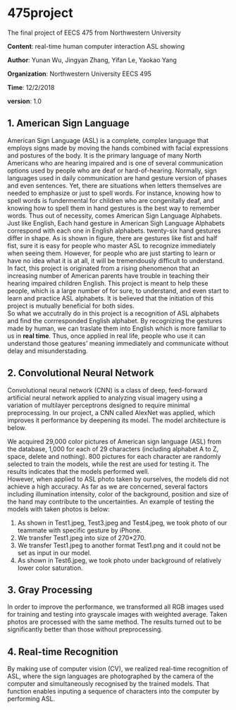 # 475project
The final project of EECS 475 from Northwestern University

**Content**: real-time human computer interaction ASL showing

**Author**: Yunan Wu, Jingyan Zhang, Yifan Le, Yaokao Yang

**Organization**: Northwestern University EECS 495

**Time**: 12/2/2018

**version**: 1.0

## 1. American Sign Language<br>
 American Sign Language (ASL) is a complete, complex language that employs signs made by moving the hands combined with facial expressions and postures of the body. It is the primary language of many North Americans who are hearing impaired and is one of several communication options used by people who are deaf or hard-of-hearing. Normally, sign languages used in daily communication are hand gesture version of phases and even sentences. Yet, there are situations when letters themselves are needed to emphasize or just to spell words. For instance, knowing how to spell words is fundermental for children who are congenitally deaf, and knowing how to spell them in hand gestures is the best way to remember words. Thus out of necessity, comes American Sign Language Alphabets.<br>
 Just like English, Each hand gesture in American Sigh Language Alphabets correspond with each one in English alphabets. twenty-six hand gestures differ in shape. As is shown in figure, there are gestures like fist and half fist, sure it is easy for people who master ASL to recognize immediately when seeing them. However, for people who are just starting to learn or have no idea what it is at all, it will be tremendously difficult to understand. In fact, this project is originated from a rising phenomenon that an increasing number of American parents have trouble in teaching their  hearing impaired children English. This project is meant to help these people, which is a large number of for sure, to understand, and even start to learn and practice ASL alphabets. It is believed that the initiation of this project is mutually beneficial for both sides.<br>
 So what we accutrally do in this project is a recognition of ASL alphabets and find the corrresponded English alphabet. By recognizing the gestures made by human, we can traslate them into English which is more familiar to us in **real time**. Thus, once applied in real life, people who use it can understand those geatures' meaning immediately and communicate without delay and misunderstading.<br>

## 2. Convolutional Neural Network<br>
Convolutional neural network (CNN) is a class of deep, feed-forward artificial neural network applied to analyzing visual  imagery using a variation of multilayer perceptrons designed to require minimal preprocessing. In our project, a CNN called  AlexNet was applied, which improves it performance by deepening its model. The model architecture is below.

We acquired 29,000 color pictures of American sign language (ASL) from the database, 1,000 for each of 29 characters  (including alphabet A to Z, space, delete and nothing). 800 pictures for each character are randomly selected to train the  models, while the rest are used for testing it. The results indicates that the models performed well.  
However, when applied to ASL photo taken by ourselves, the models did not achieve a high accuracy. As far as we are concerned,  several factors including illumination intensity, color of the background, position and size of the hand may  contribute to the uncertainties.
An example of testing the models with taken photos is below:  
1) As shown in Test1.jpeg, Test3.jpeg and Test4.jpeg, we took photo of our teammate with specific gesture by iPhone.  
2) We transfer Test1.jpeg into size of 270*270.  
3) We transfer Test1.jpeg to another format Test1.png and it could not be set as input in our model.  
4) As shown in Test6.jpeg, we took photo under background of relatively lower color saturation.  
## 3. Gray Processing<br>
In order to improve the performance, we transformed all RGB images used for training and testing into grayscale images with  weighted average. Taken photos are processed with the same method. The results turned out to be significantly better than  those without preprocessing.
## 4. Real-time Recognition<br>
By making use of computer vision (CV), we realized real-time recognition of ASL, where the sign languages are photographed by  the camera of the computer and simultaneously recognised by the trained models. That function enables inputing a sequence of  characters into the computer by performing ASL.
